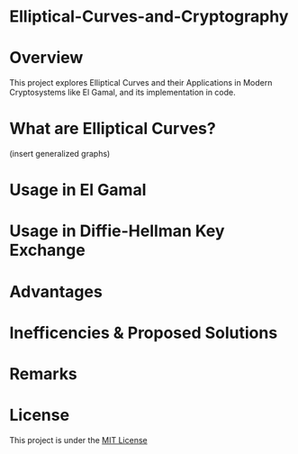 # Elliptical-Curves-and-Cryptography

# Overview
This project explores Elliptical Curves and their Applications in Modern Cryptosystems like El Gamal, and its implementation in code.

# What are Elliptical Curves?

(insert generalized graphs)

# Usage in El Gamal

# Usage in Diffie-Hellman Key Exchange

# Advantages

# Inefficencies & Proposed Solutions

# Remarks

# License
This project is under the [MIT License](LICENSE)
